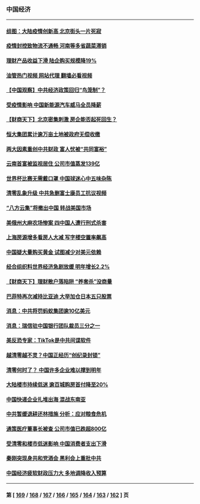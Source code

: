 ### 中国经济
---
#### [组图：大陆疫情创新高 北京街头一片死寂](../../pages/ncid283/n13872322.md?11250045) 
#### [疫情封控致物流不通畅 河南等多省蔬菜滞销](../../pages/ncid283/n13872055.md?11250045) 
#### [理财产品收益下滑 陆企购买规模降19%](../../pages/ncid283/n13871931.md?11250045) 
#### [油管热门视频 网站代理 翻墙必看视频](http://138.2.39.72:81/youtube.html?epic-marker?11250045)
#### [【中国观察】中共经济政策回归“鸟笼制”？](../../pages/ncid283/n13871689.md?11250045) 
#### [受疫情影响 中国新能源汽车威马全员降薪](../../pages/ncid283/n13871812.md?11250045) 
#### [【财商天下】北京密集刺激 房企能否起死回生？](../../pages/ncid283/n13871777.md?11250045) 
#### [恒大集团累计逾万亩土地被政府无偿收缴](../../pages/ncid283/n13871798.md?11250045) 
#### [两大因素重创中共财政 富人忧被“共同富裕”](../../pages/ncid283/n13871763.md?11250045) 
#### [云南首富被监视居住 公司市值蒸发139亿](../../pages/ncid283/n13871775.md?11250045) 
#### [世界杯比赛无需戴口罩 中国球迷心中五味杂陈](../../pages/ncid283/n13871730.md?11250045) 
#### [清零乱象升级 中共急删富士康员工抗议视频](../../pages/ncid283/n13871690.md?11250045) 
#### [“八方云集”将撤出中国 转战美国市场](../../pages/ncid283/n13871500.md?11250045) 
#### [美俄州大麻农场惨案 四中国人遭行刑式杀害](../../pages/ncid283/n13871609.md?11250045) 
#### [上海房源增多看房人大减 写字楼空置率飙高](../../pages/ncid283/n13871296.md?11250045) 
#### [中国疑大量购买黄金 试图减少对美元依赖](../../pages/ncid283/n13871366.md?11250045) 
#### [经合组织料世界经济急剧放缓 明年增长2.2%](../../pages/ncid283/n13871095.md?11250045) 
#### [【财商天下】理财散户落陷阱 “养套杀”没商量](../../pages/ncid283/n13871031.md?11250045) 
#### [巴菲特再次减持比亚迪 大举加仓日本五只股票](../../pages/ncid283/n13871067.md?11250045) 
#### [消息：中共将罚蚂蚁集团逾10亿美元](../../pages/ncid283/n13871032.md?11250045) 
#### [消息：瑞信驻中国银行团队裁员三分之一](../../pages/ncid283/n13871012.md?11250045) 
#### [美反恐专家：TikTok是中共间谍软件](../../pages/ncid283/n13870989.md?11250045) 
#### [越清零越不灵？中国正经历“创纪录封锁”](../../pages/ncid283/n13870950.md?11250045) 
#### [清零何时了？ 中国许多企业难以撑到明年](../../pages/ncid283/n13870673.md?11250045) 
#### [大陆楼市持续低迷 逾百城购房首付降至20%](../../pages/ncid283/n13870437.md?11250045) 
#### [中国快递企业扎堆出海 混战东南亚](../../pages/ncid283/n13870397.md?11250045) 
#### [中共暂缓退耕还林措施 分析：应对粮食危机](../../pages/ncid283/n13870080.md?11250045) 
#### [通策医疗董事长被查 公司市值已跌超800亿](../../pages/ncid283/n13869786.md?11250045) 
#### [受清零和楼市低迷影响 中国消费者支出下滑](../../pages/ncid283/n13869763.md?11250045) 
#### [秦刚突现身共和党酒会 黑利会上重批中共](../../pages/ncid283/n13869661.md?11250045) 
#### [中国经济疲软财政压力大 多地调降收入预算](../../pages/ncid283/n13869511.md?11250045) 

---
#### 第 [ [169](./169.md?11250045) / [168](./168.md?11250045) / [167](./167.md?11250045) / [166](./166.md?11250045) / [165](./165.md?11250045) / [164](./164.md?11250045) / [163](./163.md?11250045) / [162](./162.md?11250045) ] 页
